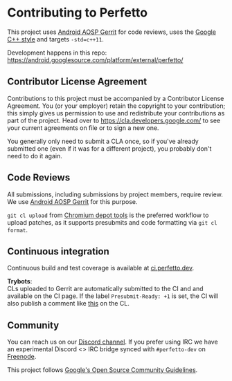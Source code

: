 # Contributing to Perfetto
This project uses [Android AOSP Gerrit][perfetto-gerrit] for code reviews,
uses the [Google C++ style][google-cpp-style] and targets `-std=c++11`.

Development happens in this repo:
https://android.googlesource.com/platform/external/perfetto/

## Contributor License Agreement

Contributions to this project must be accompanied by a Contributor License
Agreement. You (or your employer) retain the copyright to your contribution;
this simply gives us permission to use and redistribute your contributions as
part of the project. Head over to <https://cla.developers.google.com/> to see
your current agreements on file or to sign a new one.

You generally only need to submit a CLA once, so if you've already submitted one
(even if it was for a different project), you probably don't need to do it
again.

## Code Reviews

All submissions, including submissions by project members, require review.
We use [Android AOSP Gerrit][perfetto-gerrit] for this purpose.

`git cl upload` from [Chromium depot tools][depot-tools] is the preferred
workflow to upload patches, as it supports presubmits and code formatting via
`git cl format`.

## Continuous integration

Continuous build and test coverage is available at
[ci.perfetto.dev](https://ci.perfetto.dev).

**Trybots**:  
CLs uploaded to Gerrit are automatically submitted to the CI and
and available on the CI page.
If the label `Presubmit-Ready: +1` is set, the CI will also publish a comment
like [this][ci-example] on the CL.

## Community

You can reach us on our [Discord channel](https://discord.gg/35ShE3A).
If you prefer using IRC we have an experimental Discord <> IRC bridge
synced with `#perfetto-dev` on [Freenode](https://webchat.freenode.net/).

This project follows
[Google's Open Source Community Guidelines](https://opensource.google/conduct/).

[perfetto-gerrit]: https://android-review.googlesource.com/q/project:platform%252Fexternal%252Fperfetto+status:open
[google-cpp-style]: https://google.github.io/styleguide/cppguide.html
[depot-tools]: https://dev.chromium.org/developers/how-tos/depottools
[ci-example]: https://android-review.googlesource.com/c/platform/external/perfetto/+/1108253/3#message-09fd27fb92ca8357abade3ec725919ac3445f3af
